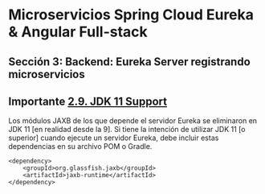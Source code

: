 # Microservicios Spring Cloud Eureka & Angular Full-stack

## Sección 3: Backend: Eureka Server registrando microservicios

## Importante [2.9. JDK 11 Support](https://docs.spring.io/spring-cloud-netflix/docs/3.1.4/reference/html/#securing-the-eureka-server)
Los módulos JAXB de los que depende el servidor Eureka se eliminaron en JDK 11 [en realidad desde la 9]. Si tiene la intención de utilizar JDK 11 
[o superior] cuando ejecute un servidor Eureka, debe incluir estas dependencias en su archivo POM o Gradle.

```
<dependency>
    <groupId>org.glassfish.jaxb</groupId>
    <artifactId>jaxb-runtime</artifactId>
</dependency>
```
